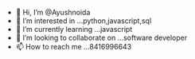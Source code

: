 - 👋 Hi, I’m @Ayushnoida
- 👀 I’m interested in ...python,javascript,sql 
- 🌱 I’m currently learning ...javascript 
- 💞️ I’m looking to collaborate on ...software developer
- 📫 How to reach me ...8416996643

<!---
Ayushnoida/Ayushnoida is a ✨ special ✨ repository because its `README.md` (this file) appears on your GitHub profile.
You can click the Preview link to take a look at your changes.
--->
